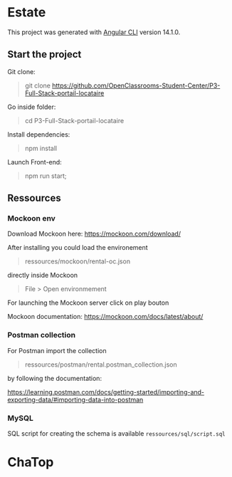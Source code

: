 # Estate

This project was generated with [Angular CLI](https://github.com/angular/angular-cli) version 14.1.0.

## Start the project

Git clone:

> git clone https://github.com/OpenClassrooms-Student-Center/P3-Full-Stack-portail-locataire

Go inside folder:

> cd P3-Full-Stack-portail-locataire

Install dependencies:

> npm install

Launch Front-end:

> npm run start;


## Ressources

### Mockoon env

Download Mockoon here: https://mockoon.com/download/

After installing you could load the environement

> ressources/mockoon/rental-oc.json

directly inside Mockoon 

> File > Open environmement

For launching the Mockoon server click on play bouton

Mockoon documentation: https://mockoon.com/docs/latest/about/

### Postman collection

For Postman import the collection

> ressources/postman/rental.postman_collection.json 

by following the documentation: 

https://learning.postman.com/docs/getting-started/importing-and-exporting-data/#importing-data-into-postman


### MySQL

SQL script for creating the schema is available `ressources/sql/script.sql`
# ChaTop
